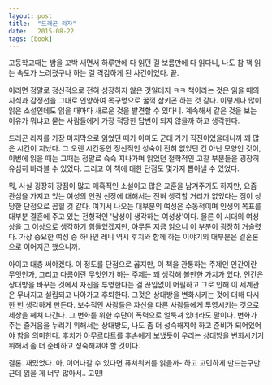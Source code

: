 ```yaml
---
layout: post
title:  "드래곤 라자"
date:   2015-08-22
tags: [book]
---
```


고등학교때는 밤을 꼬박 새면서 하루만에 다 읽던 걸 보름만에 다 읽다니, 나도 참 책 읽는 속도가 느려졌구나 하는 걸 격감하게 된 사건이었다. 끝. 

  이러면 정말로 정신적으로 전혀 성장하지 않은 것일테지 ㅋㅋ 책이라는 것은 읽을 때의 지식과 감정선을 그대로 인양하여 목구멍으로 꿀꺽 삼키곤 하는 것 같다. 이렇게나 많이 읽은 소설인데도 읽을 때마다 새로운 것을 발견할 수 있다니. 계속해서 같은 것을 보는 이유가 뭐냐고 묻는 사람들에게 가장 적당한 답변이 되지 않을까 하고 생각한다. 

  드래곤 라자를 가장 마지막으로 읽었던 때가 아마도 군대 가기 직전이었을테니까 꽤 많은 시간이 지났다. 그 오랜 시간동안 정신적인 성숙이 전혀 없었던 건 아닌 모양인 것이, 이번에 읽을 때는 그때는 정말로 슉슉 지나가며 읽었던 철학적인 고찰 부분들을 굉장히 유심히 바라볼 수 있었다. 그리고 이 책에 대한 단점도 몇가지 뽑아낼 수 있었다. 

  뭐, 사실 굉장히 장점이 많고 매혹적인 소설이고 많은 교훈을 남겨주기도 하지만, 요즘 관심을 가지고 있는 여성의 인권 신장에 대해서는 전혀 생각할 거리가 없었다는 점이 상당한 단점으로 꼽힐 것 같다. 여기서 나오는 대부분의 여성은 수동적이며 인생의 목표를 대부분 결혼에 주고 있는 전형적인 '남성이 생각하는 여성상'이다. 물론 이 시대의 여성상을 그 이상으로 생각하기 힘들었겠지만, 아무튼 지금 읽으니 이 부분이 굉장히 거슬렸다. 가장 중요한 여성 중 하나인 레니 역시 후치와 함께 하는 이야기의 대부분은 결혼론으로 이어지곤 했으니까. 

  아이고 대충 써야겠다. 이 정도를 단점으로 꼽지만, 이 책을 관통하는 주제인 인간이란 무엇인가, 그리고 다름이란 무엇인가 하는 주제는 꽤 생각해 볼만한 가치가 있다. 인간은 상대방을 바꾸는 것에서 자신을 투영한다는 걸 끊임없이 어필하고 그로 인해 이 세계관은 무너지고 설립되고 나아가고 후퇴한다. 그것은 상대방을 변화시키는 것에 대해 다시 한 번 생각하게 만든다. 보수적인 사람들은 자신을 다른 사람들에게 투영시키는 것으로 세상을 헤쳐 나간다. 그 변화를 위한 수단이 폭력으로 얼룩져 있더라도 말이다. 변화가 주는 즐거움을 누리기 위해서는 상대방도, 나도 좀 더 성숙해져야 하고 준비가 되어있어야 함을 의미한다. 후치가 아무르타트를 후손에게 보냈듯이 우리는 상대방을 변화시키기 위해서 좀 더 준비하고 성숙해져야 할 것이다. 

  결론. 재밌었다. 아, 이어나갈 수 있다면 퓨쳐워커를 읽을까- 하고 고민하게 만드는구만. 근데 읽을 게 너무 많아서.. 고민!